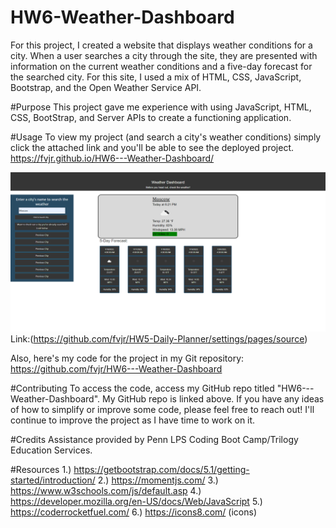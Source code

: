 # HW6-Weather-Dashboard

For this project, I created a website that displays weather conditions for a city. When a user searches a city through the site, they are presented with information on the current weather conditions and a five-day forecast for the searched city. For this site, I used a mix of HTML, CSS, JavaScript, Bootstrap, and the Open Weather Service API. 

#Purpose
This project gave me experience with using JavaScript, HTML, CSS, BootStrap, and Server APIs to create a functioning application.

#Usage
To view my project (and search a city's weather conditions) simply click the attached link and you'll be able to see the deployed project.
https://fvjr.github.io/HW6---Weather-Dashboard/

![Project mock-up image.](./Assets/weather-dashboard-screenshot.png)
Link:(https://github.com/fvjr/HW5-Daily-Planner/settings/pages/source)

Also, here's my code for the project in my Git repository:
https://github.com/fvjr/HW6---Weather-Dashboard

#Contributing 
To access the code, access my GitHub repo titled "HW6---Weather-Dashboard". My GitHub repo is linked above. If you have any ideas of how to simplify or improve some code, please feel free to reach out! I'll continue to improve the project as I have time to work on it.

#Credits 
Assistance provided by Penn LPS Coding Boot Camp/Trilogy Education Services.

#Resources
1.) https://getbootstrap.com/docs/5.1/getting-started/introduction/
2.) https://momentjs.com/
3.) https://www.w3schools.com/js/default.asp
4.) https://developer.mozilla.org/en-US/docs/Web/JavaScript
5.) https://coderrocketfuel.com/
6.) https://icons8.com/ (icons)

